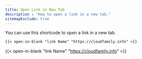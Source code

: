 ```yaml
---
title: Open Link in New Tab
description : "How to open a link in a new tab."
sitemapExclude: true
---
```


You can use this shortcode to open a link in a new tab.

```markdown
{{< open-in-blank "link Name" "https://cloudfamily.info" >}}
```


{{< open-in-blank "link Name" "https://cloudfamily.info" >}}
